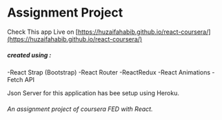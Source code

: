 # Assignment Project 

Check This app Live on [https://huzaifahabib.github.io/react-coursera/](https://huzaifahabib.github.io/react-coursera/)

##### created using : 
  -React Strap (Bootstrap)
  -React Router
  -ReactRedux
  -React Animations
  -Fetch API
  
  Json Server for this application has bee setup using Heroku.

###### An assignment project of coursera FED with React.
